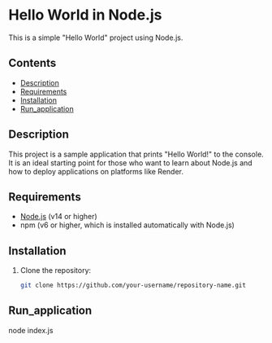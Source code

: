 # Hello World in Node.js

This is a simple "Hello World" project using Node.js.

## Contents

- [Description](#Description)
- [Requirements](#Requirements)
- [Installation](#Installation)
- [Run_application](#Run_application)

## Description

This project is a sample application that prints "Hello World!" to the console. It is an ideal starting point for those who want to learn about Node.js and how to deploy applications on platforms like Render.

## Requirements

- [Node.js](https://nodejs.org/) (v14 or higher)
- npm (v6 or higher, which is installed automatically with Node.js)
  
## Installation

1. Clone the repository:

   ```bash
   git clone https://github.com/your-username/repository-name.git
   ```

## Run_application

node index.js
